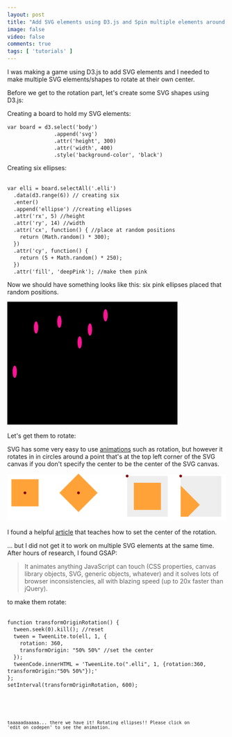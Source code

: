 ```yaml
---
layout: post
title: "Add SVG elements using D3.js and Spin multiple elements around their own center with GSAP"
image: false
video: false
comments: true
tags: [ 'tutorials' ]
---
```


I was making a game using D3.js to add SVG elements and I needed to make multiple SVG elements/shapes to rotate at their own center.

Before we get to the rotation part, let's create some SVG shapes using D3.js:

Creating a board to hold my SVG elements:
<pre><code>var board = d3.select('body')
               .append('svg')
               .attr('height', 300)
               .attr('width', 400)
               .style('background-color', 'black')
</code></pre>

Creating six ellipses:
<pre><code>
var elli = board.selectAll('.elli')
  .data(d3.range(6)) // creating six
  .enter()
  .append('ellipse') //creating ellipses
  .attr('rx', 5) //height
  .attr('ry', 14) //width
  .attr('cx', function() { //place at random positions
    return (Math.random() * 300);
  })
  .attr('cy', function() {
    return (5 + Math.random() * 250);
  })
  .attr('fill', 'deepPink'); //make them pink
</code></pre>

Now we should have something looks like this:
six pink ellipses placed that random positions.

![](/blogimgs/Screen-Shot-2015-10-18-at-4-23-53-PM.png)

Let's get them to rotate:

SVG has some very easy to use <a href ='https://developer.mozilla.org/en-US/docs/Web/SVG/Element/animateTransform'>animations</a> such as rotation, but however it rotates in in circles around a point that's at the top left corner of the SVG canvas if you don't specify the center to be the center of the SVG canvas. 

![](/blogimgs/a.jpg)

I found a helpful [article](https://css-tricks.com/guide-svg-animations-smil/) that teaches how to set the center of the rotation. 



<p data-height="268" data-theme-id="0" data-slug-hash="pjdOMa" data-default-tab="result" data-user="lala010addict" class='codepen'> <a href='http://codepen.io/lala010addict/pen/pjdOMa/'></a>  <a href='http://codepen.io/lala010addict'></a>  <a href='http://codepen.io'></a></p>
<script async src="//assets.codepen.io/assets/embed/ei.js"></script>

... but I did not get it to work on multiple SVG elements at the same time. After hours of research, I found GSAP:

<blockquote>It animates anything JavaScript can touch (CSS properties, canvas library objects, SVG, generic objects, whatever) and it solves lots of browser inconsistencies, all with blazing speed (up to 20x faster than jQuery).</blockquote>

to make them rotate:

<pre><code>
function transformOriginRotation() {
  tween.seek(0).kill(); //reset
  tween = TweenLite.to(ell, 1, {
    rotation: 360,
    transformOrigin: "50% 50%" //set the center   
  });
  tweenCode.innerHTML = 'TweenLite.to(".elli", 1, {rotation:360, transformOrigin:"50% 50%"});'
};
setInterval(transformOriginRotation, 600);

<code></pre>

taaaaadaaaaa... there we have it! Rotating ellipses!! Please click on 'edit on codepen' to see the animation. 


<p data-height="268" data-theme-id="0" data-slug-hash="epejav" data-default-tab="result" data-user="lala010addict" class='codepen'> <a href='http://codepen.io/lala010addict/pen/epejav/'></a>  <a href='http://codepen.io/lala010addict'></a> <a href='http://codepen.io'></a></p>
<script async src="//assets.codepen.io/assets/embed/ei.js"></script>


























